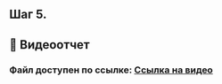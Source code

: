 ## Шаг 5.

## 🎥 Видеоотчет
### Файл доступен по ссылке:  [Ссылка на видео](https://drive.google.com/file/d/1yA5xxZR6WLIqyowFjkG6XjCWOILsGEr4/view?usp=sharing)
